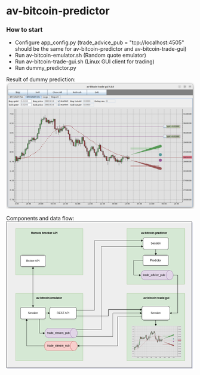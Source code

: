 # av-bitcoin-predictor

### How to start
- Configure app_config.py (trade_advice_pub = "tcp://localhost:4505"<br>
  should be the same for av-bitcoin-predictor and av-bitcoin-trade-gui)
- Run av-bitcoin-emulator.sh (Random quote emulator)
- Run av-bitcoin-trade-gui.sh (Linux GUI client for trading)
- Run dummy_predictor.py
  
 
Result of dummy prediction:<br>
![av-bitcoin-trade-gui](docs/predictor.png)

Components and data flow:<br>
![Chart panel](docs/av-bitcoin-trade.png)
